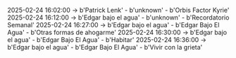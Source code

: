 2025-02-24 16:02:00 -> b'Patrick Lenk' - b'unknown' - b'Orbis Factor Kyrie'
2025-02-24 16:12:00 -> b'Edgar bajo el agua' - b'unknown' - b'Recordatorio Semanal'
2025-02-24 16:27:00 -> b'Edgar bajo el agua' - b'Edgar Bajo El Agua' - b'Otras formas de ahogarme'
2025-02-24 16:30:00 -> b'Edgar bajo el agua' - b'Edgar Bajo El Agua' - b'Habitar'
2025-02-24 16:36:00 -> b'Edgar bajo el agua' - b'Edgar Bajo El Agua' - b'Vivir con la grieta'

